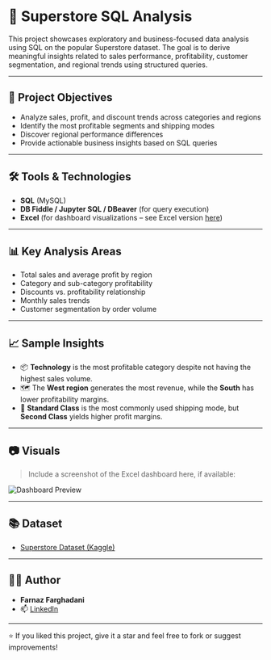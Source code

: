 
# 🛒 Superstore SQL Analysis

This project showcases exploratory and business-focused data analysis using SQL on the popular Superstore dataset. The goal is to derive meaningful insights related to sales performance, profitability, customer segmentation, and regional trends using structured queries.

---

## 📌 Project Objectives

- Analyze sales, profit, and discount trends across categories and regions
- Identify the most profitable segments and shipping modes
- Discover regional performance differences
- Provide actionable business insights based on SQL queries

---

## 🛠 Tools & Technologies

- **SQL** (MySQL)
- **DB Fiddle / Jupyter SQL / DBeaver** (for query execution)
- **Excel** (for dashboard visualizations – see Excel version [here](https://github.com/Farnazfarghadani/Superstore-SQL-Analysis))

---

## 📊 Key Analysis Areas

- Total sales and average profit by region
- Category and sub-category profitability
- Discounts vs. profitability relationship
- Monthly sales trends
- Customer segmentation by order volume

---

## 📈 Sample Insights

- 📦 **Technology** is the most profitable category despite not having the highest sales volume.
- 🗺️ The **West region** generates the most revenue, while the **South** has lower profitability margins.
- 🚚 **Standard Class** is the most commonly used shipping mode, but **Second Class** yields higher profit margins.


---

## 📷 Visuals

> Include a screenshot of the Excel dashboard here, if available:

![Dashboard Preview](screenshots/dashboard_preview.png)


---

## 📚 Dataset

- [Superstore Dataset (Kaggle)](https://www.kaggle.com/datasets/vivek468/superstore-dataset-final)

---

## 👩‍💻 Author

- **Farnaz Farghadani**
- 📫 [LinkedIn](https://www.linkedin.com/in/farnaz-farghadani-chaharsoughi/) 

---

⭐️ If you liked this project, give it a star and feel free to fork or suggest improvements!




